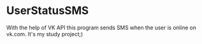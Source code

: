 # UserStatusSMS
With the help of VK API this program sends SMS when the user is online on vk.com. It's my study project;)
